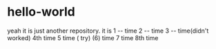 # hello-world
yeah it is just another repository.
it is
1 -- time
2 -- time
3 -- time(didn't worked)
4th time
5 time ( try)
(6) time
7 time
8th time
